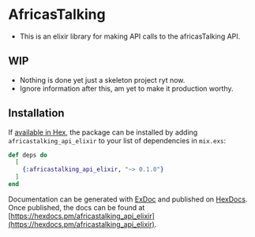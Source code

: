 # AfricasTalking

+ This is an elixir library for making API calls to the africasTalking API.

## WIP
+ Nothing is done yet just a skeleton project ryt now.
+ Ignore information after this, am yet to make it production worthy.

## Installation

If [available in Hex](https://hex.pm/docs/publish), the package can be installed
by adding `africastalking_api_elixir` to your list of dependencies in `mix.exs`:

```elixir
def deps do
  [
    {:africastalking_api_elixir, "~> 0.1.0"}
  ]
end
```

Documentation can be generated with [ExDoc](https://github.com/elixir-lang/ex_doc)
and published on [HexDocs](https://hexdocs.pm). Once published, the docs can
be found at [https://hexdocs.pm/africastalking_api_elixir](https://hexdocs.pm/africastalking_api_elixir).

